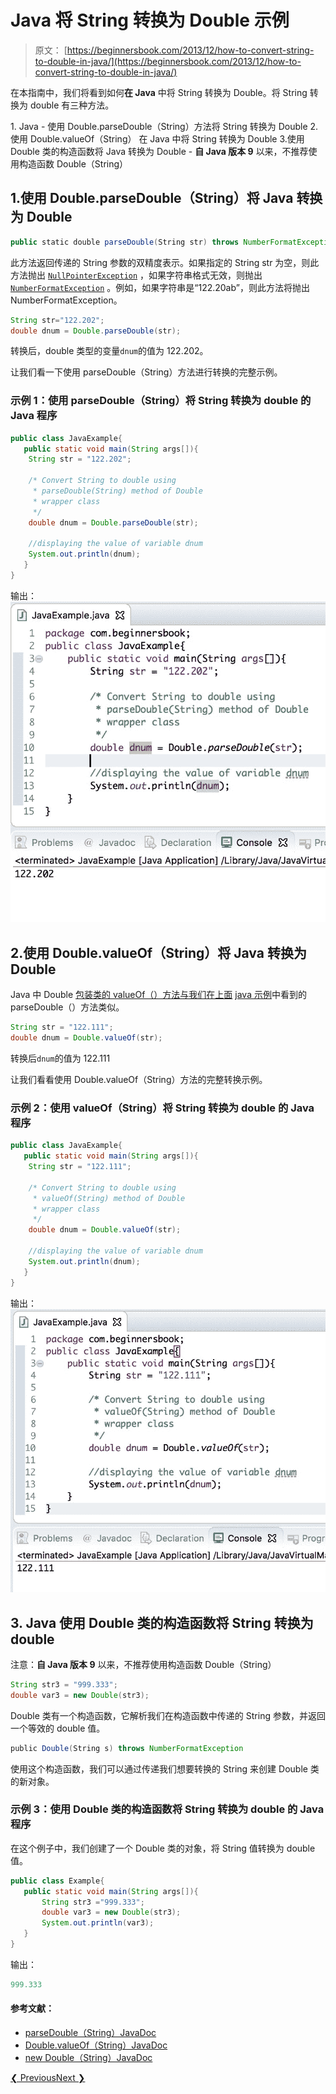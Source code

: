 # Java 将 String 转换为 Double 示例

> 原文： [https://beginnersbook.com/2013/12/how-to-convert-string-to-double-in-java/](https://beginnersbook.com/2013/12/how-to-convert-string-to-double-in-java/)

在本指南中，我们将看到如何**在 Java** 中将 String 转换为 Double。将 String 转换为 double 有三种方法。

1\. Java - 使用 Double.parseDouble（String）方法将 String 转换为 Double
2.使用 Double.valueOf（String）
在 Java 中将 String 转换为 Double 3.使用 Double 类的构造函数将 Java 转换为 Double - **自 Java 版本 9** 以来，不推荐使用构造函数 Double（String）

## 1.使用 Double.parseDouble（String）将 Java 转换为 Double

```java
public static double parseDouble(String str) throws NumberFormatException
```

此方法返回传递的 String 参数的双精度表示。如果指定的 String str 为空，则此方法抛出 [`NullPointerException`](https://docs.oracle.com/javase/7/docs/api/java/lang/NullPointerException.html) ，如果字符串格式无效，则抛出 [`NumberFormatException`](https://docs.oracle.com/javase/7/docs/api/java/lang/NumberFormatException.html) 。例如，如果字符串是“122.20ab”，则此方法将抛出 NumberFormatException。

```java
String str="122.202";
double dnum = Double.parseDouble(str);
```

转换后，double 类型的变量`dnum`的值为 122.202。

让我们看一下使用 parseDouble（String）方法进行转换的完整示例。

### 示例 1：使用 parseDouble（String）将 String 转换为 double 的 Java 程序

```java
public class JavaExample{
   public static void main(String args[]){
	String str = "122.202";

	/* Convert String to double using 
	 * parseDouble(String) method of Double
	 * wrapper class
	 */
	double dnum = Double.parseDouble(str);

	//displaying the value of variable dnum
	System.out.println(dnum);
   }
}

```

输出：
![Java Convert String to double using parseDouble()](img/0f4a4913d576dd4edf1cf02537a797cd.jpg)

## 2.使用 Double.valueOf（String）将 Java 转换为 Double

Java 中 Double [包装类的 valueOf（）方法与我们在上面](https://beginnersbook.com/2017/09/wrapper-class-in-java/) [java 示例](https://beginnersbook.com/2017/09/java-examples/)中看到的 parseDouble（）方法类似。

```java
String str = "122.111";
double dnum = Double.valueOf(str);
```

转换后`dnum`的值为 122.111

让我们看看使用 Double.valueOf（String）方法的完整转换示例。

### 示例 2：使用 valueOf（String）将 String 转换为 double 的 Java 程序

```java
public class JavaExample{
   public static void main(String args[]){
	String str = "122.111";

	/* Convert String to double using 
	 * valueOf(String) method of Double
	 * wrapper class
	 */
	double dnum = Double.valueOf(str);

	//displaying the value of variable dnum
	System.out.println(dnum);
   }
}

```

输出：
![Convert String to double in Java using valueOf()](img/25dac75011641e48feea9e8188531c78.jpg)

## 3\. Java 使用 Double 类的构造函数将 String 转换为 double

注意：**自 Java 版本 9** 以来，不推荐使用构造函数 Double（String）

```java
String str3 = "999.333";
double var3 = new Double(str3);
```

Double 类有一个构造函数，它解析我们在构造函数中传递的 String 参数，并返回一个等效的 double 值。

```java
public Double(String s) throws NumberFormatException
```

使用这个构造函数，我们可以通过传递我们想要转换的 String 来创建 Double 类的新对象。

### 示例 3：使用 Double 类的构造函数将 String 转换为 double 的 Java 程序

在这个例子中，我们创建了一个 Double 类的对象，将 String 值转换为 double 值。

```java
public class Example{
   public static void main(String args[]){
       String str3 ="999.333";
       double var3 = new Double(str3);
       System.out.println(var3);
   }
}

```

输出：

```java
999.333

```

#### 参考文献：

*   [parseDouble（String）JavaDoc](https://docs.oracle.com/javase/7/docs/api/java/lang/Double.html#parseDouble(java.lang.String))
*   [Double.valueOf（String）JavaDoc](https://docs.oracle.com/javase/7/docs/api/java/lang/Double.html#valueOf(java.lang.String))
*   [new Double（String）JavaDoc](https://docs.oracle.com/javase/7/docs/api/java/lang/Double.html#Double(java.lang.String))

[❮ Previous](https://beginnersbook.com/2015/05/java-long-to-string/)[Next ❯](https://beginnersbook.com/2015/05/java-double-to-string/)